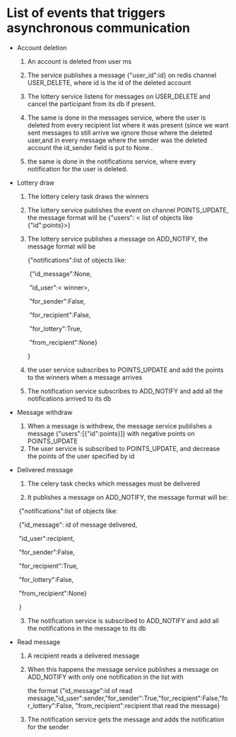 # List of events that triggers asynchronous communication

- Account deletion

  1. An account is deleted from user ms

  2. The service publishes a message  {"user_id":id} on redis channel USER_DELETE, where id is the id of the deleted account

  3. The lottery service listens for messages on USER_DELETE and cancel the participant from its db if present.

  4. The same is done in the messages service, where the user is deleted from every recipient list where it was present (since we want sent messages to still arrive we ignore those where the deleted user,and in every message where the sender was the deleted account the id_sender field is put to None .

  5. the same is done in the notifications service, where every notification for the user is deleted.

- Lottery draw

  1. The lottery celery task draws the winners

  2. The lottery service publishes the event on channel POINTS_UPDATE, the message format will be {"users": < list of objects like {"id":points}>}

  3. The lottery service publishes a message on ADD_NOTIFY, the message format will be 

     {"notifications":list of objects like: 

     ​    {"id_message":None, 

     ​    "id_user":< winner>,

     ​    "for_sender":False,

     ​    "for_recipient":False,

     ​    "for_lottery":True,

     ​    "from_recipient":None}

     }

  3. the user service subscribes to POINTS_UPDATE and add the points to the winners when a message arrives
  4. The notification service subscribes to ADD_NOTIFY and add all the notifications arrived to its db

- Message withdraw

  1. When a message is withdrew, the message service publishes a message {"users":[{"id":points}]} with negative points on POINTS_UPDATE 
  2. The user service is subscribed to POINTS_UPDATE, and decrease the points of the user specified by id

- Delivered message

  1. The celery task checks which messages must be delivered 

  2. It publishes a message  on ADD_NOTIFY, the message format will be:

  ​    {"notifications":list of objects like: 

  ​       {"id_message": id of message delivered, 

  ​       "id_user":recipient,

  ​      "for_sender":False,

  ​      "for_recipient":True,

  ​       "for_lottery":False,

  ​       "from_recipient":None}

  ​     }

  3. The notification service is subscribed to ADD_NOTIFY and add all the notifications in the message to its db

- Read message

  1. A recipient reads a delivered message

  2. When this happens the message service publishes a message on ADD_NOTIFY with only one notification in the list  with 

     the format {"id_message":id of read message,"id_user":sender,"for_sender":True,"for_recipient":False,"for_lottery":False, "from_recipient":recipient that read the message}

  3. The notification service gets the message and adds the notification for the sender